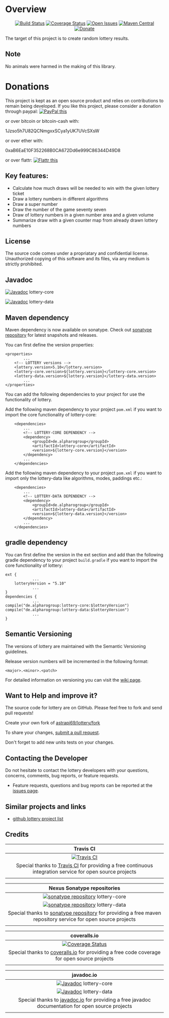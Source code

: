 # Overview

<div align="center">

[![Build Status](https://travis-ci.org/astrapi69/lottery.svg?branch=develop)](https://travis-ci.org/astrapi69/lottery)
[![Coverage Status](https://coveralls.io/repos/github/astrapi69/lottery/badge.svg?branch=develop)](https://coveralls.io/github/astrapi69/lottery?branch=master)
[![Open Issues](https://img.shields.io/github/issues/astrapi69/lottery.svg?style=flat)](https://github.com/astrapi69/lottery/issues) 
[![Maven Central](https://maven-badges.herokuapp.com/maven-central/de.alpharogroup/lottery/badge.svg)](https://maven-badges.herokuapp.com/maven-central/de.alpharogroup/lottery)
[![Donate](https://img.shields.io/badge/donate-❤-ff2244.svg)](https://www.paypal.com/cgi-bin/webscr?cmd=_s-xclick&hosted_button_id=GVBTWLRAZ7HB8)

</div>

The target of this project is to create random lottery results. 

## Note

No animals were harmed in the making of this library.

# Donations

This project is kept as an open source product and relies on contributions to remain being developed. 
If you like this project, please consider a donation through paypal: <a href="https://www.paypal.com/cgi-bin/webscr?cmd=_s-xclick&hosted_button_id=GVBTWLRAZ7HB8" target="_blank">
<img src="https://www.paypalobjects.com/en_US/GB/i/btn/btn_donateCC_LG.gif" alt="PayPal this" title="PayPal – The safer, easier way to pay online!" border="0" />
</a>

or over bitcoin or bitcoin-cash with:

1Jzso5h7U82QCNmgxxSCya1yUK7UVcSXsW

or over ether with:

0xaB6EaE10F352268B0CA672Dd6e999C86344D49D8

or over flattr: <a href="http://flattr.com/thing/4152938/astrapi69lottery-on-GitHub" target="_blank">
<img src="http://api.flattr.com/button/flattr-badge-large.png" alt="Flattr this" title="Flattr this" border="0" />
</a>

## Key features:

* Calculate how much draws will be needed to win with the given lottery ticket
* Draw a lottery numbers in different algorithms
* Draw a super number
* Draw the number of the game seventy seven
* Draw of lottery numbers in a given number area and a given volume
* Summarize draw with a given counter map from already drawn lottery numbers
 
## License

The source code comes under a propriatary and confidential license. Unauthorized copying of this software and its files, via any medium is strictly prohibited.

## Javadoc

[![Javadoc](http://www.javadoc.io/badge/de.alpharogroup/lottery-core.svg)](http://www.javadoc.io/doc/de.alpharogroup/lottery-core) lottery-core

[![Javadoc](http://www.javadoc.io/badge/de.alpharogroup/lottery-data.svg)](http://www.javadoc.io/doc/de.alpharogroup/lottery-data) lottery-data

## Maven dependency

Maven dependency is now available on sonatype.
Check out [sonatype repository](https://oss.sonatype.org/index.html#nexus-search;quick~lottery) for latest snapshots and releases.

You can first define the version properties:

	<properties>
			...
		<!-- LOTTERY versions -->
		<lottery.version>5.10</lottery.version>
		<lottery-core.version>${lottery.version}</lottery-core.version>
		<lottery-data.version>${lottery.version}</lottery-data.version>
			...
	</properties>
	
You can add the following dependencies to your project for use the functionality of lottery.

Add the following maven dependency to your project `pom.xml` if you want to import the core functionality of lottery-core:

		<dependencies>
			...
			<!-- LOTTERY-CORE DEPENDENCY -->
			<dependency>
				<groupId>de.alpharogroup</groupId>
				<artifactId>lottery-core</artifactId>
				<version>${lottery-core.version}</version>
			</dependency>
			...
		</dependencies>

Add the following maven dependency to your project `pom.xml` if you want to import only the lottery-data like algorithms, modes, paddings etc.:

		<dependencies>
			...
			<!-- LOTTERY-DATA DEPENDENCY -->
			<dependency>
				<groupId>de.alpharogroup</groupId>
				<artifactId>lottery-data</artifactId>
				<version>${lottery-data.version}</version>
			</dependency>
			...
		</dependencies>
	
			
## gradle dependency

You can first define the version in the ext section and add than the following gradle dependency to your project `build.gradle` if you want to import the core functionality of lottery:

```
ext {
			...
    lotteryVersion = "5.10"
			...
}
dependencies {
			...
compile("de.alpharogroup:lottery-core:$lotteryVersion")
compile("de.alpharogroup:lottery-data:$lotteryVersion")
			...
}
```

## Semantic Versioning

The versions of lottery are maintained with the Semantic Versioning guidelines.

Release version numbers will be incremented in the following format:

`<major>.<minor>.<patch>`

For detailed information on versioning you can visit the [wiki page](https://github.com/lightblueseas/mvn-parent-projects/wiki/Semantic-Versioning).

## Want to Help and improve it? ###

The source code for lottery are on GitHub. Please feel free to fork and send pull requests!

Create your own fork of [astrapi69/lottery/fork](https://github.com/astrapi69/lottery/fork)

To share your changes, [submit a pull request](https://github.com/astrapi69/lottery/pull/new/develop).

Don't forget to add new units tests on your changes.

## Contacting the Developer

Do not hesitate to contact the lottery developers with your questions, concerns, comments, bug reports, or feature requests.
- Feature requests, questions and bug reports can be reported at the [issues page](https://github.com/astrapi69/lottery/issues).

## Similar projects and links

* [github lottery project list](https://github.com/topics/lottery?o=desc&s=updated)

## Credits

|**Travis CI**|
|     :---:      |
|[![Travis CI](https://travis-ci.com/images/logos/TravisCI-Full-Color.png)](https://coveralls.io/github/astrapi69/lottery?branch=master)|
|Special thanks to [Travis CI](https://travis-ci.org) for providing a free continuous integration service for open source projects|
|     <img width=1000/>     |

|**Nexus Sonatype repositories**|
|     :---:      |
|[![sonatype repository](https://img.shields.io/nexus/r/https/oss.sonatype.org/de.alpharogroup/lottery-core.svg?style=for-the-badge)](https://oss.sonatype.org/index.html#nexus-search;gav~de.alpharogroup~lottery-core~~~) lottery-core|
|[![sonatype repository](https://img.shields.io/nexus/r/https/oss.sonatype.org/de.alpharogroup/lottery-data.svg?style=for-the-badge)](https://oss.sonatype.org/index.html#nexus-search;gav~de.alpharogroup~lottery-data~~~) lottery-data|
|Special thanks to [sonatype repository](https://www.sonatype.com) for providing a free maven repository service for open source projects|
|     <img width=1000/>     |

|**coveralls.io**|
|     :---:      |
|[![Coverage Status](https://coveralls.io/repos/github/astrapi69/lottery/badge.svg?branch=develop)](https://coveralls.io/github/astrapi69/lottery?branch=master)|
|Special thanks to [coveralls.io](https://coveralls.io) for providing a free code coverage for open source projects|
|     <img width=1000/>     |

|**javadoc.io**|
|     :---:      |
|[![Javadoc](http://www.javadoc.io/badge/de.alpharogroup/lottery-core.svg)](http://www.javadoc.io/doc/de.alpharogroup/lottery-core) lottery-core|
|[![Javadoc](http://www.javadoc.io/badge/de.alpharogroup/lottery-data.svg)](http://www.javadoc.io/doc/de.alpharogroup/lottery-data) lottery-data|
|Special thanks to [javadoc.io](http://www.javadoc.io) for providing a free javadoc documentation for open source projects|
|     <img width=1000/>     |
